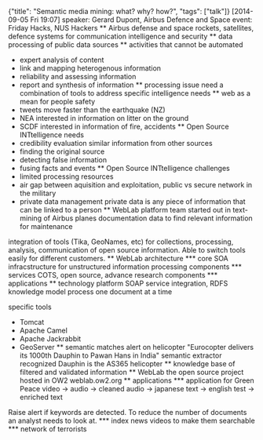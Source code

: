 {"title": "Semantic media mining: what? why? how?", "tags": ["talk"]}
[2014-09-05 Fri 19:07]
speaker: Gerard Dupont, Airbus Defence and Space
event: Friday Hacks, NUS Hackers
** Airbus defense and space
rockets, satellites, defence systems for communication intelligence
and security
** data processing of public data sources
** activities that cannot be automated
 * expert analysis of content
 * link and mapping heterogenous information
 * reliability and assessing information
 * report and synthesis of information
** processing issue
need a combination of tools to address specific intelligence needs
** web as a mean for people safety
 * tweets move faster than the earthquake (NZ)
 * NEA interested in information on litter on the ground
 * SCDF interested in information of fire, accidents
** Open Source INTtelligence needs
 * credibility evaluation
   similar information from other sources
 * finding the original source
 * detecting false information
 * fusing facts and events
** Open Source INTtelligence challenges
 * limited processing resources
 * air gap between aquisition and exploitation,
   public vs secure network in the military
 * private data management
   private data is any piece of information that can be linked to a person
** WebLab platform
team started out in text-mining of Airbus planes documentation data to find
relevant information for maintenance

integration of tools (Tika, GeoNames, etc) for collections,
processing, analysis, communication of open source information. Able
to switch tools easily for different customers.
** WebLab architecture
*** core
SOA infracstructure for unstructured information processing components
*** services
COTS, open source, advance research components
*** applications
** technology platform
SOAP service integration, RDFS knowledge model
process one document at a time

specific tools
  * Tomcat
  * Apache Camel
  * Apache Jackrabbit
  * GeoServer
** semantic matches
alert on helicopter
"Eurocopter delivers its 1000th Dauphin to Pawan Hans in India"
semantic extractor recognized Dauphin is the AS365 helicopter
** knowledge base of filtered and validated information
** WebLab the open source project hosted in OW2
weblab.ow2.org
** applications
*** application for Green Peace
video -> audio -> cleaned audio -> japanese text -> english test ->
enriched text

Raise alert if keywords are detected. To reduce the number of
documents an analyst needs to look at.
*** index news videos
to make them searchable
*** network of terrorists
